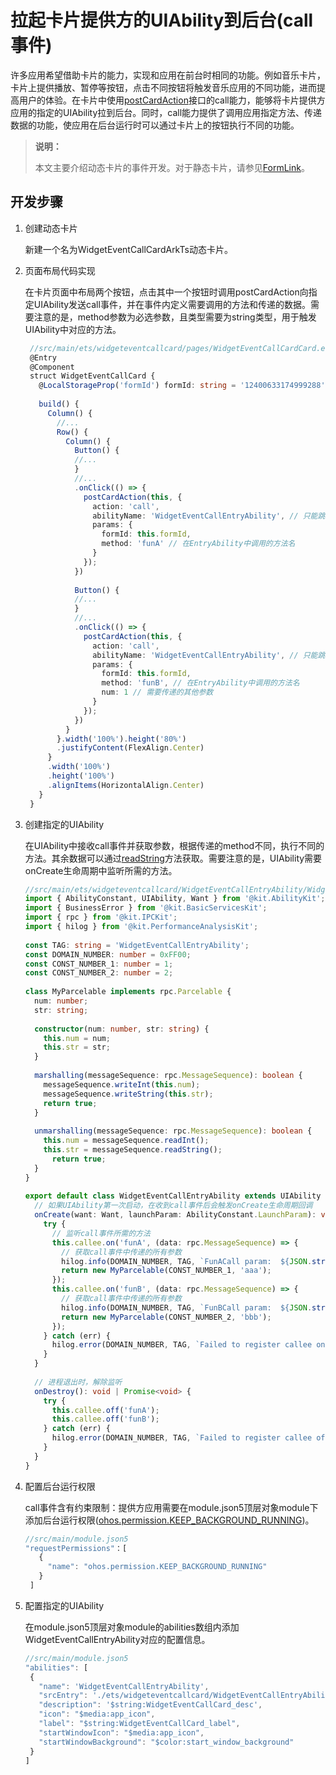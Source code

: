 # 拉起卡片提供方的UIAbility到后台(call事件)


许多应用希望借助卡片的能力，实现和应用在前台时相同的功能。例如音乐卡片，卡片上提供播放、暂停等按钮，点击不同按钮将触发音乐应用的不同功能，进而提高用户的体验。在卡片中使用[postCardAction](../reference/apis-arkui/js-apis-postCardAction.md#postcardaction)接口的call能力，能够将卡片提供方应用的指定的UIAbility拉到后台。同时，call能力提供了调用应用指定方法、传递数据的功能，使应用在后台运行时可以通过卡片上的按钮执行不同的功能。

> **说明：**
>
> 本文主要介绍动态卡片的事件开发。对于静态卡片，请参见[FormLink](../reference/apis-arkui/arkui-ts/ts-container-formlink.md)。

## 开发步骤
1. 创建动态卡片

   新建一个名为WidgetEventCallCardArkTs动态卡片。

2. 页面布局代码实现

   在卡片页面中布局两个按钮，点击其中一个按钮时调用postCardAction向指定UIAbility发送call事件，并在事件内定义需要调用的方法和传递的数据。需要注意的是，method参数为必选参数，且类型需要为string类型，用于触发UIAbility中对应的方法。 
   ```ts
    //src/main/ets/widgeteventcallcard/pages/WidgetEventCallCardCard.ets
    @Entry
    @Component
    struct WidgetEventCallCard {
      @LocalStorageProp('formId') formId: string = '12400633174999288';
    
      build() {
        Column() {
          //...
          Row() {
            Column() {
              Button() {
              //...
              }
              //...
              .onClick(() => {
                postCardAction(this, {
                  action: 'call',
                  abilityName: 'WidgetEventCallEntryAbility', // 只能跳转到当前应用下的UIAbility，与module.json5中定义保持
                  params: {
                    formId: this.formId,
                    method: 'funA' // 在EntryAbility中调用的方法名
                  }
                });
              })
    
              Button() {
              //...
              }
              //...
              .onClick(() => {
                postCardAction(this, {
                  action: 'call',
                  abilityName: 'WidgetEventCallEntryAbility', // 只能跳转到当前应用下的UIAbility，与module.json5中定义保持
                  params: {
                    formId: this.formId,
                    method: 'funB', // 在EntryAbility中调用的方法名
                    num: 1 // 需要传递的其他参数
                  }
                });
              })
            }
          }.width('100%').height('80%')
          .justifyContent(FlexAlign.Center)
        }
        .width('100%')
        .height('100%')
        .alignItems(HorizontalAlign.Center)
      }
    }
    ```
3. 创建指定的UIAbility
    
   在UIAbility中接收call事件并获取参数，根据传递的method不同，执行不同的方法。其余数据可以通过[readString](../reference/apis-ipc-kit/js-apis-rpc.md#readstring)方法获取。需要注意的是，UIAbility需要onCreate生命周期中监听所需的方法。
    ```ts
    //src/main/ets/widgeteventcallcard/WidgetEventCallEntryAbility/WidgetEventCallEntryAbility.ets
    import { AbilityConstant, UIAbility, Want } from '@kit.AbilityKit';
    import { BusinessError } from '@kit.BasicServicesKit';
    import { rpc } from '@kit.IPCKit';
    import { hilog } from '@kit.PerformanceAnalysisKit';
      
    const TAG: string = 'WidgetEventCallEntryAbility';
    const DOMAIN_NUMBER: number = 0xFF00;
    const CONST_NUMBER_1: number = 1;
    const CONST_NUMBER_2: number = 2;
      
    class MyParcelable implements rpc.Parcelable {
      num: number;
      str: string;
      
      constructor(num: number, str: string) {
        this.num = num;
        this.str = str;
      }
      
      marshalling(messageSequence: rpc.MessageSequence): boolean {
        messageSequence.writeInt(this.num);
        messageSequence.writeString(this.str);
        return true;
      }
      
      unmarshalling(messageSequence: rpc.MessageSequence): boolean {
        this.num = messageSequence.readInt();
        this.str = messageSequence.readString();
          return true;
      }
    }
      
    export default class WidgetEventCallEntryAbility extends UIAbility {
      // 如果UIAbility第一次启动，在收到call事件后会触发onCreate生命周期回调
      onCreate(want: Want, launchParam: AbilityConstant.LaunchParam): void {
        try {
          // 监听call事件所需的方法
          this.callee.on('funA', (data: rpc.MessageSequence) => {
            // 获取call事件中传递的所有参数
            hilog.info(DOMAIN_NUMBER, TAG, `FunACall param:  ${JSON.stringify(data.readString())}`);
            return new MyParcelable(CONST_NUMBER_1, 'aaa');
          });
          this.callee.on('funB', (data: rpc.MessageSequence) => {
            // 获取call事件中传递的所有参数
            hilog.info(DOMAIN_NUMBER, TAG, `FunBCall param:  ${JSON.stringify(data.readString())}`);
            return new MyParcelable(CONST_NUMBER_2, 'bbb');
          });
        } catch (err) {
          hilog.error(DOMAIN_NUMBER, TAG, `Failed to register callee on. Cause: ${JSON.stringify(err as BusinessError)}`);
        }
      }
      
      // 进程退出时，解除监听
      onDestroy(): void | Promise<void> {
        try {
          this.callee.off('funA');
          this.callee.off('funB');
        } catch (err) {
          hilog.error(DOMAIN_NUMBER, TAG, `Failed to register callee off. Cause: ${JSON.stringify(err as BusinessError)}`);
        }
      }
    }
    ```
4. 配置后台运行权限

   call事件含有约束限制：提供方应用需要在module.json5顶层对象module下添加后台运行权限([ohos.permission.KEEP_BACKGROUND_RUNNING](../security/AccessToken/permissions-for-all.md#ohospermissionkeep_background_running))。
    ```ts
    //src/main/module.json5
    "requestPermissions"：[
       {
         "name": "ohos.permission.KEEP_BACKGROUND_RUNNING"
       }
     ]
    ```
5. 配置指定的UIAbility

   在module.json5顶层对象module的abilities数组内添加WidgetEventCallEntryAbility对应的配置信息。
    ```ts
    //src/main/module.json5
   "abilities": [
     {
       "name": 'WidgetEventCallEntryAbility',
       "srcEntry": './ets/widgeteventcallcard/WidgetEventCallEntryAbility/WidgetEventCallEntryAbility.ets',
       "description": '$string:WidgetEventCallCard_desc',
       "icon": "$media:app_icon",
       "label": "$string:WidgetEventCallCard_label",
       "startWindowIcon": "$media:app_icon",
       "startWindowBackground": "$color:start_window_background"
     }
   ]
    ```